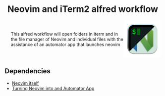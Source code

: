 <h1 align="center"><b>Neovim and iTerm2 alfred workflow</b></h1>

<style>
  .container 
  {
    display: flex;
    align-items: center;
    justify-content: center
  }
  img 
  {
    max-width: 100%
  }
  .image 
  {
    flex-basis: 70%;
    order: 2;
  }
  .text {
    padding-left: 20px;
  }
</style>

<body>
    <div class="container">
        <div class="image">
            <img src="https://github.com/Kenmac589/alfred-iTerm-Neovim/blob/master/icon.png?raw=true">
        </div>
        <div class="text">
            This alfred workflow will open folders in iterm and in the file manager of Neovim and individual files with the assistance of an automator app that launches neovim
        </div>
    </div>
</body>

## Dependencies

- [Neovim itself](https://github.com/neovim/neovim)
- [Turning Neovim into and Automator App](https://blog.schembri.me/post/neovim-everywhere-on-macos/)


